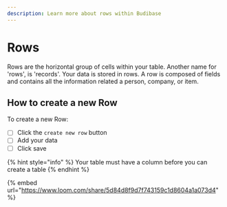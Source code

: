 ```yaml
---
description: Learn more about rows within Budibase
---
```


# Rows

Rows are the horizontal group of cells within your table. Another name for 'rows', is 'records'. Your data is stored in rows. A row is composed of fields and contains all the information related a person, company, or item.

## How to create a new Row

To create a new Row:

* [ ] Click the `create new row` button
* [ ] Add your data
* [ ] Click save

{% hint style="info" %}
Your table must have a column before you can create a table
{% endhint %}

{% embed url="https://www.loom.com/share/5d84d8f9d7f743159c1d8604a1a073d4" %}

